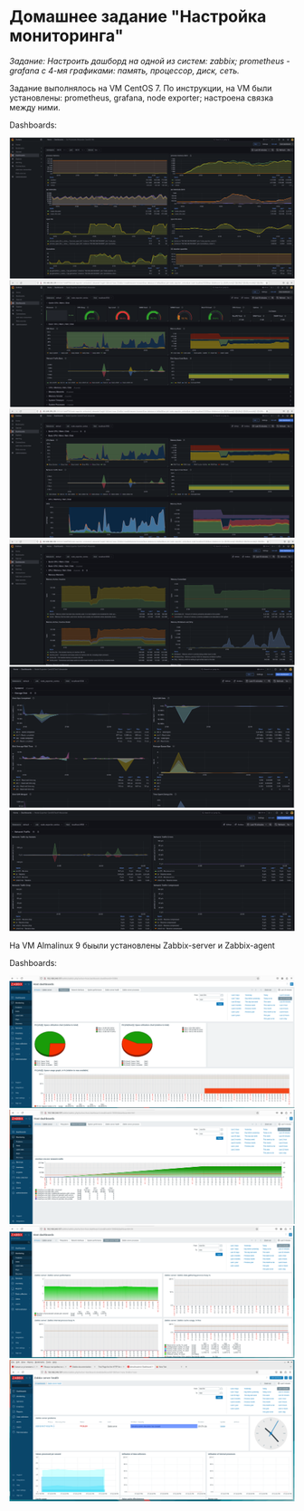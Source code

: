 # Домашнее задание "Настройка мониторинга"

*Задание: Настроить дашборд на одной из систем: zabbix; prometheus - grafana  с 4-мя графиками: память, процессор, диск, сеть.*

Задание выполнялось на VM CentOS 7. По инструкции, на VM были установлены: prometheus, grafana, node exporter;  настроена связка между ними.

Dashboards:

![Image alt](https://github.com/AlexndrVakulenko/homework15/blob/main/15_1.png)
![Image alt](https://github.com/AlexndrVakulenko/homework15/blob/main/15_2.png)
![Image alt](https://github.com/AlexndrVakulenko/homework15/blob/main/15_3.png)
![Image alt](https://github.com/AlexndrVakulenko/homework15/blob/main/15_4.png)
![Image alt](https://github.com/AlexndrVakulenko/homework15/blob/main/15_5.png)
![Image alt](https://github.com/AlexndrVakulenko/homework15/blob/main/15_6.png)


На VM Almalinux 9 быыли установлены Zabbix-server и Zabbix-agent

Dashboards:

![Image alt](https://github.com/AlexndrVakulenko/homework15/blob/main/15_7.png)
![Image alt](https://github.com/AlexndrVakulenko/homework15/blob/main/15_8.png)
![Image alt](https://github.com/AlexndrVakulenko/homework15/blob/main/15_9.png)
![Image alt](https://github.com/AlexndrVakulenko/homework15/blob/main/15_10.png)

